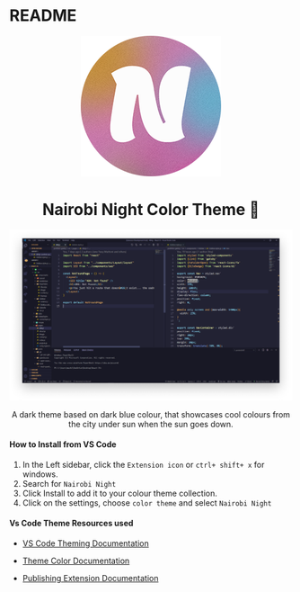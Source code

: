 # README

<p align="center">
<img alt='Nairobi Night Logo' src="https://github.com/muchirijane/Nairobi-Night-Color-Theme/blob/main/images/logo.png">
</p>

<h1 align="center">
Nairobi Night Color Theme 🤩
</h1>

<p align="center">
<img alt='Nairobi Night preview' src="https://github.com/muchirijane/Nairobi-Night-Color-Theme/blob/main/images/preview-theme.png">
</p>

<p align="center">
A dark theme based on dark blue colour, that showcases cool colours from the city under sun when the sun goes down.
</p>

#### How to Install from VS Code

1. In the Left sidebar, click the `Extension icon` or `ctrl+ shift+ x` for windows.
2. Search for `Nairobi Night`
3. Click Install to add it to your colour theme collection.
4. Click on the settings, choose `color theme` and select `Nairobi Night`

#### Vs Code Theme Resources used

- [VS Code Theming Documentation](https://code.visualstudio.com/api/extension-capabilities/theming)

- [Theme Color Documentation](https://code.visualstudio.com/api/references/theme-color)

- [Publishing Extension Documentation](https://code.visualstudio.com/api/working-with-extensions/publishing-extension)
